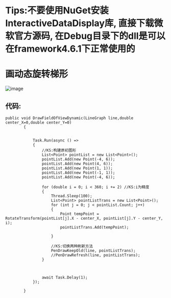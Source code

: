 # Tips:不要使用NuGet安装InteractiveDataDisplay库, 直接下载微软官方源码, 在Debug目录下的dll是可以在framework4.6.1下正常使用的

# 画动态旋转梯形
![image](https://user-images.githubusercontent.com/23237287/118134878-f95f3f00-b434-11eb-9c37-b539b044d501.png)
## 代码:
```Csharp
public void DrawFieldOfViewDynamic(LineGraph line,double center_X=0,double center_Y=0)
        {
           
            
            Task.Run(async () =>
            {
                //KS:构建原初图形 
                List<Point> pointList = new List<Point>();
                pointList.Add(new Point(-4, 6));
                pointList.Add(new Point(4, 6));
                pointList.Add(new Point(1, 1));
                pointList.Add(new Point(-1, 1));
                pointList.Add(new Point(-4, 6));

                for (double i = 0; i < 360; i += 2) //KS:i为精度 
                {
                    Thread.Sleep(100);
                    List<Point> pointListTrans = new List<Point>();
                    for (int j = 0; j < pointList.Count; j++)
                    {
                        Point tempPoint = RotateTransform(pointList[j].X - center_X, pointList[j].Y - center_Y, i);
                        pointListTrans.Add(tempPoint);
                        
                    }

                    //KS:切换两种刷新方法 
                    PenDrawKeepOld(line, pointListTrans);
                    //PenDrawRefresh(line, pointListTrans);
                }



                await Task.Delay(1);
            });
            
        }
```
